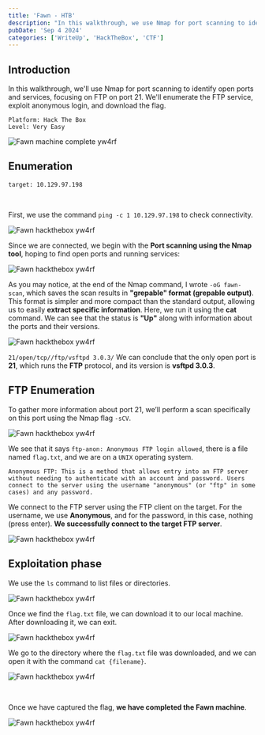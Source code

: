 ```yaml
---
title: 'Fawn - HTB'
description: "In this walkthrough, we use Nmap for port scanning to identify open ports and services, focusing on FTP on port 21. We'll enumerate the FTP service, exploit anonymous login, and download the flag."
pubDate: 'Sep 4 2024'
categories: ['WriteUp', 'HackTheBox', 'CTF']
--- 
```



## Introduction 

In this walkthrough, we'll use Nmap for port scanning to identify open ports and services, focusing on FTP on port 21. We'll enumerate the FTP service, exploit anonymous login, and download the flag.
```
Platform: Hack The Box
Level: Very Easy 
```


![Fawn machine complete yw4rf](https://yw4rf.vercel.app/_astro/1-Fawn.DLpEjN8C_G0HJ.webp)

## Enumeration

```
target: 10.129.97.198  
```
<br>

First, we use the command `ping -c 1 10.129.97.198` to check connectivity. 

![Fawn hackthebox yw4rf](https://yw4rf.vercel.app/_astro/2-Fawn.PGV5Jxm1_11kC0P.webp)

Since we are connected, we begin with the **Port scanning using the Nmap tool**, hoping to find open ports and running services:

![Fawn hackthebox yw4rf](https://yw4rf.vercel.app/_astro/4-Fawn.CCEa5hgk_27PCOd.webp)

As you may notice, at the end of the Nmap command, I wrote `-oG fawn-scan`, which saves the scan results in **"grepable" format (grepable output)**. This format is simpler and more compact than the standard output, allowing us to easily **extract specific information**. Here, we run it using the **cat** command. We can see that the status is **"Up"** along with information about the ports and their versions.

![Fawn hackthebox yw4rf](https://yw4rf.vercel.app/_astro/3-Fawn.aJfQzRP5_Z1M5RyJ.webp)

`21/open/tcp//ftp/vsftpd 3.0.3/` We can conclude that the only open port is **21**, which runs the **FTP** protocol, and its version is **vsftpd 3.0.3**.

## FTP Enumeration

To gather more information about port 21, we’ll perform a scan specifically on this port using the Nmap flag `-sCV`.

![Fawn hackthebox yw4rf](https://yw4rf.vercel.app/_astro/4-Fawn.CCEa5hgk_27PCOd.webp)

We see that it says `ftp-anon: Anonymous FTP login allowed`, there is a file named `flag.txt`, and we are on a `UNIX` operating system.


   ```
Anonymous FTP: This is a method that allows entry into an FTP server without needing to authenticate with an account and password. Users connect to the server using the username "anonymous" (or "ftp" in some cases) and any password. 
```


We connect to the FTP server using the FTP client on the target. For the username, we use **Anonymous**, and for the password, in this case, nothing (press enter). **We successfully connect to the target FTP server**.

![Fawn hackthebox yw4rf](https://yw4rf.vercel.app/_astro/5-Fawn.BrKbKp9X_HBYUr.webp)

## Exploitation phase

We use the `ls` command to list files or directories.

![Fawn hackthebox yw4rf](https://yw4rf.vercel.app/_astro/6-Fawn.CmthWryW_Z7O9BR.webp)

Once we find the `flag.txt` file, we can download it to our local machine. After downloading it, we can exit.

![Fawn hackthebox yw4rf](https://yw4rf.vercel.app/_astro/7-Fawn.CnCjtEd7_Z1tjlSM.webp)

We go to the directory where the `flag.txt` file was downloaded, and we can open it with the command `cat {filename}`.

![Fawn hackthebox yw4rf](https://yw4rf.vercel.app/_astro/8-Fawn.DQ8lG24Z_ZeNucU.webp)

<br>

Once we have captured the flag, **we have completed the Fawn machine**.

![Fawn hackthebox yw4rf](https://yw4rf.vercel.app/_astro/9-Fawn.wlCfeGrM_Z1FsOTV.webp)

<br>
